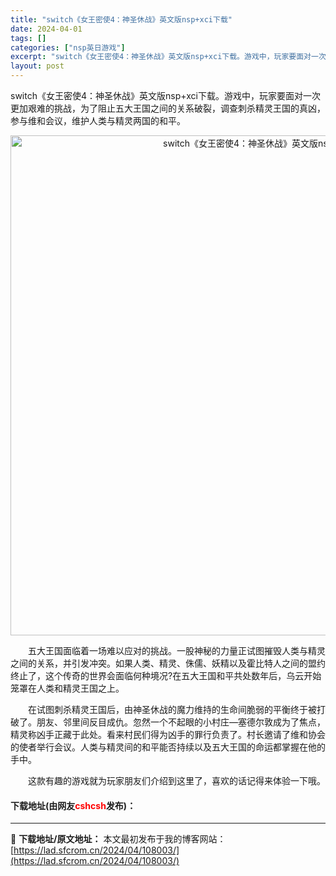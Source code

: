 ```yaml
---
title: "switch《女王密使4：神圣休战》英文版nsp+xci下载"
date: 2024-04-01
tags: []
categories: ["nsp英日游戏"]
excerpt: "switch《女王密使4：神圣休战》英文版nsp+xci下载。游戏中，玩家要面对一次更加艰难的挑战，为了阻止五大王国之间的关系破裂，调查刺杀精灵王国的真凶，参与维和会议，维护人类与精灵两国的和平。 　　五大王国面临着一场难以应对的挑战。一股神秘的力量正试图摧毁人类与精灵之间的关系，并引发冲突。如果人&hellip;"
layout: post
---
```


 <p>switch《女王密使4：神圣休战》英文版nsp+xci下载。游戏中，玩家要面对一次更加艰难的挑战，为了阻止五大王国之间的关系破裂，调查刺杀精灵王国的真凶，参与维和会议，维护人类与精灵两国的和平。</p> <p align="center"><img align="" border="0" src="https://lad.sfcrom.cn/wp-content/uploads/2024/04/20240401_660a3004b30ab.webp" width="800" alt="switch《女王密使4：神圣休战》英文版nsp+xci下载" /></p> <p>　　五大王国面临着一场难以应对的挑战。一股神秘的力量正试图摧毁人类与精灵之间的关系，并引发冲突。如果人类、精灵、侏儒、妖精以及霍比特人之间的盟约终止了，这个传奇的世界会面临何种境况?在五大王国和平共处数年后，乌云开始笼罩在人类和精灵王国之上。</p> <p>　　在试图刺杀精灵王国后，由神圣休战的魔力维持的生命间脆弱的平衡终于被打破了。朋友、邻里间反目成仇。忽然一个不起眼的小村庄&mdash;塞德尔敦成为了焦点，精灵称凶手正藏于此处。看来村民们得为凶手的罪行负责了。村长邀请了维和协会的使者举行会议。人类与精灵间的和平能否持续以及五大王国的命运都掌握在他的手中。</p> <p>　　这款有趣的游戏就为玩家朋友们介绍到这里了，喜欢的话记得来体验一下哦。</p> <p><h4>下载地址(由网友<font color="red">cshcsh</font>发布)：</h4></p> 

---
📖 **下载地址/原文地址：** 本文最初发布于我的博客网站：[https://lad.sfcrom.cn/2024/04/108003/](https://lad.sfcrom.cn/2024/04/108003/)
